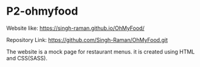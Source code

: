 # P2-ohmyfood

Website like: https://singh-raman.github.io/OhMyFood/

Repository Link: https://github.com/Singh-Raman/OhMyFood.git


The website is a mock page for restaurant menus. it is created using HTML and CSS(SASS).

